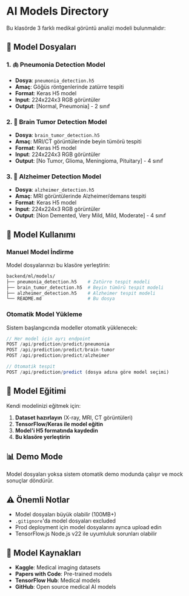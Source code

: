 # AI Models Directory

Bu klasörde 3 farklı medikal görüntü analizi modeli bulunmalıdır:

## 📁 Model Dosyaları

### 1. 🫁 Pneumonia Detection Model
- **Dosya**: `pneumonia_detection.h5`  
- **Amaç**: Göğüs röntgenlerinde zatürre tespiti
- **Format**: Keras H5 model
- **Input**: 224x224x3 RGB görüntüler
- **Output**: [Normal, Pneumonia] - 2 sınıf

### 2. 🧠 Brain Tumor Detection Model  
- **Dosya**: `brain_tumor_detection.h5`
- **Amaç**: MRI/CT görüntülerinde beyin tümörü tespiti
- **Format**: Keras H5 model  
- **Input**: 224x224x3 RGB görüntüler
- **Output**: [No Tumor, Glioma, Meningioma, Pituitary] - 4 sınıf

### 3. 🧠 Alzheimer Detection Model
- **Dosya**: `alzheimer_detection.h5`
- **Amaç**: MRI görüntülerinde Alzheimer/demans tespiti  
- **Format**: Keras H5 model
- **Input**: 224x224x3 RGB görüntüler
- **Output**: [Non Demented, Very Mild, Mild, Moderate] - 4 sınıf

## 🚀 Model Kullanımı

### Manuel Model İndirme
Model dosyalarınızı bu klasöre yerleştirin:

```bash
backend/ml/models/
├── pneumonia_detection.h5    # Zatürre tespit modeli
├── brain_tumor_detection.h5  # Beyin tümörü tespit modeli  
├── alzheimer_detection.h5    # Alzheimer tespit modeli
└── README.md                 # Bu dosya
```

### Otomatik Model Yükleme
Sistem başlangıcında modeller otomatik yüklenecek:

```javascript
// Her model için ayrı endpoint
POST /api/prediction/predict/pneumonia
POST /api/prediction/predict/brain-tumor  
POST /api/prediction/predict/alzheimer

// Otomatik tespit
POST /api/prediction/predict (dosya adına göre model seçimi)
```

## 🔧 Model Eğitimi 

Kendi modelinizi eğitmek için:

1. **Dataset hazırlayın** (X-ray, MRI, CT görüntüleri)
2. **TensorFlow/Keras ile model eğitin**
3. **Model'i H5 formatında kaydedin**
4. **Bu klasöre yerleştirin**

## 📊 Demo Mode

Model dosyaları yoksa sistem otomatik demo modunda çalışır ve mock sonuçlar döndürür.

## ⚠️ Önemli Notlar

- Model dosyaları büyük olabilir (100MB+)
- `.gitignore`'da model dosyaları excluded
- Prod deployment için model dosyalarını ayrıca upload edin
- TensorFlow.js Node.js v22 ile uyumluluk sorunları olabilir

## 🔗 Model Kaynakları

- **Kaggle**: Medical imaging datasets
- **Papers with Code**: Pre-trained models
- **TensorFlow Hub**: Medical models
- **GitHub**: Open source medical AI models
